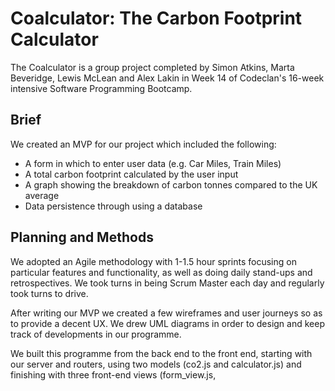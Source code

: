 # Coalculator: The Carbon Footprint Calculator

The Coalculator is a group project completed by Simon Atkins, Marta Beveridge, Lewis McLean and Alex Lakin in Week 14 of Codeclan's 16-week intensive Software Programming Bootcamp.

## Brief
We created an MVP for our project which included the following:

- A form in which to enter user data (e.g. Car Miles, Train Miles)
- A total carbon footprint calculated by the user input
- A graph showing the breakdown of carbon tonnes compared to the UK average
- Data persistence through using a database

## Planning and Methods
We adopted an Agile methodology with 1-1.5 hour sprints focusing on particular features and functionality, as well as doing daily stand-ups and retrospectives. We took turns in being Scrum Master each day and regularly took turns to drive.

After writing our MVP we created a few wireframes and user journeys so as to provide a decent UX. We drew UML diagrams in order to design and keep track of developments in our programme.

We built this programme from the back end to the front end, starting with our server and routers, using two models (co2.js and calculator.js) and finishing with three front-end views (form_view.js, 
